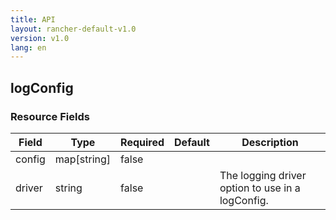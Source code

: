```yaml
---
title: API
layout: rancher-default-v1.0
version: v1.0
lang: en
---
```


## logConfig





### Resource Fields

Field | Type | Required | Default | Description
---|---|---|---|---
config | map[string] | false |  | 
driver | string | false |  | The logging driver option to use in a logConfig.

